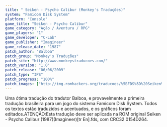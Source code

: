 ```yaml
---
title: " Seiken - Psycho Calibur (Monkey's Traduções)"
system: "Famicom Disk System"
platform: "Console"
game_title: "Seiken - Psycho Calibur"
game_category: "Ação / Aventura / RPG"
game_players: "1"
game_developer: "C-Lab"
game_publisher: "Imagineer"
game_release_date: "1987"
patch_author: "Balboa"
patch_group: "Monkey's Traduções"
patch_site: "http://www.monkeystraducoes.com/"
patch_version: "1.0"
patch_release: "06/06/2009"
patch_type: "IPS"
patch_progress: "100%"
patch_images: ["http://img.romhackers.org/traducoes/%5BFDS%5D%20Seiken%20-%20Psycho%20Calibur%20-%20Monkey's%20Tradu%C3%A7%C3%B5es%20-%201.png","http://img.romhackers.org/traducoes/%5BFDS%5D%20Seiken%20-%20Psycho%20Calibur%20-%20Monkey's%20Tradu%C3%A7%C3%B5es%20-%202.png","http://img.romhackers.org/traducoes/%5BFDS%5D%20Seiken%20-%20Psycho%20Calibur%20-%20Monkey's%20Tradu%C3%A7%C3%B5es%20-%203.png"]
---
```

Uma ótima tradução do tradutor Balboa, e provavelmente a primeira tradução brasileira para um jogo do sistema Famicom Disk System. Todos os textos estão traduzidos e acentuados, e os gráficos foram editados.ATENÇÃO:Esta tradução deve ser aplicada na ROM original Seiken - Psycho Calibur (1987)(Imagineer)[tr En].fds, com CRC32 0154D264.